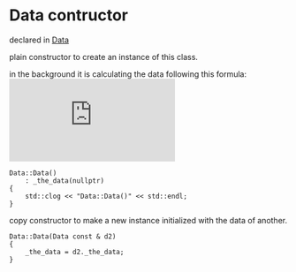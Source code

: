 
# Data contructor

declared in [Data](Data.hpp.md)

plain constructor to create an instance of this class.

in the background it is calculating the data following this formula:
![formula](https://raw.githubusercontent.com/CodiePP/gitalk/master/doc/formula01.mathml)

~~~ {.cpp}
Data::Data()
	: _the_data(nullptr)
{
	std::clog << "Data::Data()" << std::endl;
}
~~~

copy constructor to make a new instance initialized with the data of another.
~~~ {.cpp}
Data::Data(Data const & d2)
{
	_the_data = d2._the_data;
}
~~~
